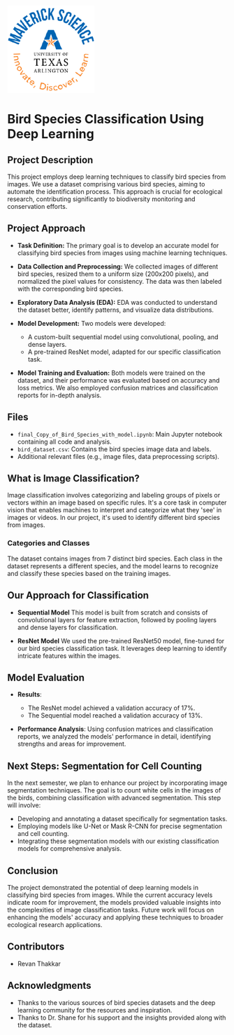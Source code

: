 ![](UTA-DataScience-Logo.png)

# Bird Species Classification Using Deep Learning

## Project Description
This project employs deep learning techniques to classify bird species from images. We use a dataset comprising various bird species, aiming to automate the identification process. This approach is crucial for ecological research, contributing significantly to biodiversity monitoring and conservation efforts.

## Project Approach

- **Task Definition:** 
  The primary goal is to develop an accurate model for classifying bird species from images using machine learning techniques.

- **Data Collection and Preprocessing:** 
  We collected images of different bird species, resized them to a uniform size (200x200 pixels), and normalized the pixel values for consistency. The data was then labeled with the corresponding bird species.

- **Exploratory Data Analysis (EDA):** 
  EDA was conducted to understand the dataset better, identify patterns, and visualize data distributions.

- **Model Development:** 
  Two models were developed:
  - A custom-built sequential model using convolutional, pooling, and dense layers.
  - A pre-trained ResNet model, adapted for our specific classification task.

- **Model Training and Evaluation:** 
  Both models were trained on the dataset, and their performance was evaluated based on accuracy and loss metrics. We also employed confusion matrices and classification reports for in-depth analysis.

## Files
- `final_Copy_of_Bird_Species_with_model.ipynb`: Main Jupyter notebook containing all code and analysis.
- `bird_dataset.csv`: Contains the bird species image data and labels.
- Additional relevant files (e.g., image files, data preprocessing scripts).

## What is Image Classification?
Image classification involves categorizing and labeling groups of pixels or vectors within an image based on specific rules. It's a core task in computer vision that enables machines to interpret and categorize what they 'see' in images or videos. In our project, it's used to identify different bird species from images.

### Categories and Classes
The dataset contains images from 7 distinct bird species. Each class in the dataset represents a different species, and the model learns to recognize and classify these species based on the training images.

## Our Approach for Classification 
- **Sequential Model**
  This model is built from scratch and consists of convolutional layers for feature extraction, followed by pooling layers and dense layers for classification.

- **ResNet Model**
  We used the pre-trained ResNet50 model, fine-tuned for our bird species classification task. It leverages deep learning to identify intricate features within the images.

## Model Evaluation
- **Results**: 
  - The ResNet model achieved a validation accuracy of 17%.
  - The Sequential model reached a validation accuracy of 13%.

- **Performance Analysis**: 
  Using confusion matrices and classification reports, we analyzed the models' performance in detail, identifying strengths and areas for improvement.

## Next Steps: Segmentation for Cell Counting
In the next semester, we plan to enhance our project by incorporating image segmentation techniques. The goal is to count white cells in the images of the birds, combining classification with advanced segmentation. This step will involve:
- Developing and annotating a dataset specifically for segmentation tasks.
- Employing models like U-Net or Mask R-CNN for precise segmentation and cell counting.
- Integrating these segmentation models with our existing classification models for comprehensive analysis.

## Conclusion
The project demonstrated the potential of deep learning models in classifying bird species from images. While the current accuracy levels indicate room for improvement, the models provided valuable insights into the complexities of image classification tasks. Future work will focus on enhancing the models' accuracy and applying these techniques to broader ecological research applications.

## Contributors
- Revan Thakkar

## Acknowledgments
- Thanks to the various sources of bird species datasets and the deep learning community for the resources and inspiration.
- Thanks to Dr. Shane for his support and the insights provided along with the dataset.


